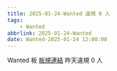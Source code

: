 ```yaml
---
title: 2025-01-24-Wanted 違規 0 人
tags:
    - Wanted
abbrlink: 2025-01-24-Wanted
date: Wanted-2025-01-24 12:00:00
---
```

Wanted 板 [板規連結](https://www.ptt.cc/bbs/Wanted/M.1608829773.A.D3B.html)
昨天違規 0 人
